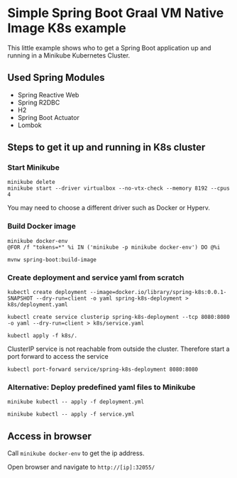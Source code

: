 # Simple Spring Boot Graal VM Native Image K8s example

This little example shows who to get a Spring Boot application up and running in a Minikube Kubernetes Cluster.

## Used Spring Modules

- Spring Reactive Web
- Spring R2DBC
- H2
- Spring Boot Actuator
- Lombok

## Steps to get it up and running in K8s cluster

### Start Minikube

```shell
minikube delete
minikube start --driver virtualbox --no-vtx-check --memory 8192 --cpus 4
```

You may need to choose a different driver such as Docker or Hyperv.

### Build Docker image

```shell
minikube docker-env
@FOR /f "tokens=*" %i IN ('minikube -p minikube docker-env') DO @%i
```

```shell
mvnw spring-boot:build-image
```

### Create deployment and service yaml from scratch

```shell
kubectl create deployment --image=docker.io/library/spring-k8s:0.0.1-SNAPSHOT --dry-run=client -o yaml spring-k8s-deployment > k8s/deployment.yaml
```

```shell
kubectl create service clusterip spring-k8s-deployment --tcp 8080:8080 -o yaml --dry-run=client > k8s/service.yaml
```

```shell
kubectl apply -f k8s/.
```

ClusterIP service is not reachable from outside the cluster. Therefore start a port forward to access the service

```shell
kubectl port-forward service/spring-k8s-deployment 8080:8080
```

### Alternative: Deploy predefined yaml files to Minikube

```shell
minikube kubectl -- apply -f deployment.yml
```

```shell
minikube kubectl -- apply -f service.yml
```

## Access in browser

Call `minikube docker-env` to get the ip address.

Open browser and navigate to `http://[ip]:32055/`